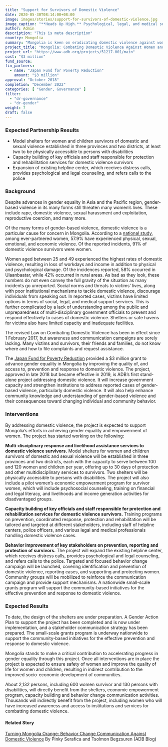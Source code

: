 ```yaml
---
title: "Support for Survivors of Domestic Violence"
date: 2020-05-30T08:14:00+08:00
image: images/stories/support-for-survivors-of-domestic-violence.jpg
image_caption: "**Heads Up High.** Psychological, legal, and medical support services will become more available for women and young girls who are survivors of domestic violence in Mongolia."
author: Admin
description: "This is meta description"
country: Mongolia
summary: "Mongolia is keen on eradicating domestic violence against women and children. The Japan Fund for Poverty Reduction contributed $3 million to an ADB project that aims to help survivors break free from this vicious cycle."
project_title: "Mongolia: Combating Domestic Violence Against Women and Children"
project_url: "https://www.adb.org/projects/51217-001/main"
cost: "$3 million"
fund_source: 
fin_partners: 
  - name: "Japan Fund for Poverty Reduction"
    amount: "$3 million"
approval: "October 2018"
completion: "December 2022"
categories: [ "Gender, Governance" ]
filter:
  - "dr-governance"
  - "dr-gender"
weight: 7
draft: false
---
```

### Expected Partnership Results

<ul class="dr-results">
  <li><i class="icon-check-circle"></i> Model shelters for women and children survivors of domestic and sexual violence established in three provinces and two districts, at least two to be physically accessible to persons with disabilities</li>
  <li><i class="icon-check-circle"></i> Capacity building of key officials and staff responsible for protection and rehabilitation services for domestic violence survivors</li>
  <li><i class="icon-check-circle"></i> Expansion of existing helpline center, which receives distress calls, provides psychological and legal counseling, and refers calls to the police</li>
</ul>

### Background

Despite advances in gender equality in Asia and the Pacific region, gender-based violence in its many forms still threaten many women’s lives. These include rape, domestic violence, sexual harassment and exploitation, reproductive coercion, and many more.  

Of the many forms of gender-based violence, domestic violence is a particular cause for concern in Mongolia. According to a [national study](https://mongolia.unfpa.org/en/publications/breaking-silence-equality-2017-national-study-gender-based-violence-mongolia), among ever-partnered women, 57.9% have experienced physical, sexual, emotional, and economic violence. Of the reported incidents, 91% of domestic violence survivors were women. 

Women aged between 25 and 49 experienced the highest rates of domestic violence, resulting in loss of workdays and income in addition to physical and psychological damage. Of the incidences reported, 58% occurred in Ulaanbaatar, while 42% occurred in rural areas. As bad as they look, these numbers do not even convey the full gravity of the situation as many incidents go unreported. Social norms and threats to victims’ lives, along with poor institutional mechanisms to tackle domestic violence, discourage individuals from speaking out. In reported cases, victims have limited options in terms of social, legal, and medical support services. This is further complicated by a lack of understanding among the public and unpreparedness of multi-disciplinary government officials to prevent and respond effectively to cases of domestic violence. Shelters or safe havens for victims also have limited capacity and inadequate facilities. 

The revised Law on Combating Domestic Violence has been in effect since 1 February 2017, but awareness and communication campaigns are sorely lacking. Many victims and survivors, their friends and families, do not know where and how to file complaints and request assistance.  

The [Japan Fund for Poverty Reduction](./modalities/trust-funds/single-partner-trust-funds/#jfpr) provided a $3 million grant to advance gender equality in Mongolia by improving the quality of, and access to, prevention and response to domestic violence. The project, approved in late 2018 but became effective in 2019, is ADB’s first stand-alone project addressing domestic violence. It will increase government capacity and strengthen institutions to address reported cases of gender-based violence, particularly domestic violence. It will also help enhance community knowledge and understanding of gender-based violence and their consequences toward changing individual and community behavior.

### Interventions

By addressing domestic violence, the project is expected to support Mongolia’s efforts in achieving gender equality and empowerment of women. The project has started working on the following:

**Multi-disciplinary response and livelihood assistance services to domestic violence survivors.** Model shelters for women and children survivors of domestic and sexual violence will be established in three provinces and two districts, each with the capacity to serve between 100 and 120 women and children per year, offering up to 30 days of protection and other multidisciplinary services to survivors. Two shelters will be physically accessible to persons with disabilities. The project will also include a pilot women’s economic empowerment program for survivor women, which will include psychosocial counseling, training on financial and legal literacy, and livelihoods and income generation activities for disadvantaged groups.  

**Capacity building of key officials and staff responsible for protection and rehabilitation services for domestic violence survivors.** Training programs on prevention, coordinated response, protection and rehabilitation will be tailored and targeted at different stakeholders, including staff of helpline centers, police officers, and various legal and medical professionals handling domestic violence cases.  

**Behavior improvement of key stakeholders on prevention, reporting and protection of survivors.** The project will expand the existing helpline center, which receives distress calls, provides psychological and legal counseling, and refers calls to the police. Targeted and focused behavior change campaign will be launched, covering identification and prevention of domestic violence, reporting cases, and supporting and protecting women. Community groups will be mobilized to reinforce the communication campaign and provide support mechanisms. A nationwide small-scale grants program will support the community-based initiatives for the effective prevention and response to domestic violence. 

### Expected Results

To date, the design of the shelters are under preparation. A Gender Action Plan to support the project has been completed and is now under implementation, and a stakeholder communication strategy has been prepared. The small-scale grants program is underway nationwide to support the community-based initiatives for the effective prevention and response to domestic violence. 

Mongolia stands to make a critical contribution to accelerating progress in gender equality through this project.  Once all interventions are in place the project is expected to ensure safety of women and improve the quality of life for women and children, resulting in indirect contribution to the improved socio-economic development of communities.

About 2,132 persons, including 600 women survivor and 130 persons with disabilities, will directly benefit from the shelters, economic empowerment program, capacity building and behavior change communication activities. Thousands will indirectly benefit from the project, including women who will have increased awareness and access to institutions and services for combatting domestic violence.

#### Related Story

[Turning Mongolia Orange: Behavior Change Communication Against Domestic Violence](https://blogs.adb.org/blog/turning-mongolia-orange-behavior-change-communication-against-domestic-violence) By Pinky Serafica and Tsolmon Begzsuren (ADB Blog)